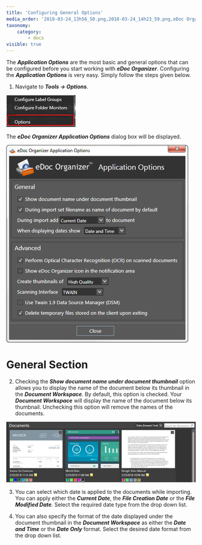 ```yaml
---
title: 'Configuring General Options'
media_order: '2018-03-24_13h56_50.png,2018-03-24_14h23_59.png,eDoc Organizer Screenshot 1.png'
taxonomy:
    category:
        - docs
visible: true
---
```


The _**Application Options**_ are the most basic and general options that can be configured before you start working with _**eDoc Organizer**_. Configuring the _**Application Options**_ is very easy. Simply follow the steps given below.

1. Navigate to _**Tools -> Options**_.

![](2018-03-24_13h56_50.png)

The _**eDoc Organizer Application Options**_ dialog box will be displayed.

![](2018-03-24_14h23_59.png)

# General Section

2. Checking the _**Show document name under document thumbnail**_ option allows you to display the name of the document below its thumbnail in the _**Document Workspace**_.  By default, this option is checked. Your _**Document Workspace**_ will display the name of the document below its thumbnail. Unchecking this option will remove the names of the documents.

![](eDoc%20Organizer%20Screenshot%201.png)

3. You can select which date is applied to the documents while importing.  You can apply either the _**Current Date**_, the _**File Creation Date**_ or the _**File Modified Date**_.  Select the required date type from the drop down list.

4. You can also specify the format of the date displayed under the document thumbnail in the _**Document Workspace**_ as either the _**Date and Time**_ or the _**Date Only**_ format.  Select the desired date format from the drop down list.